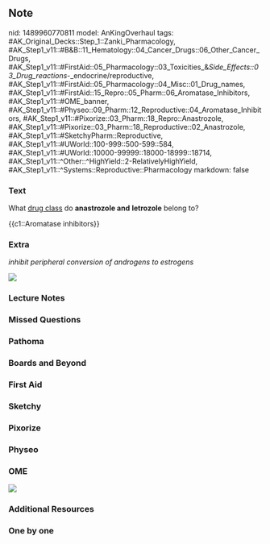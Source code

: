 ## Note
nid: 1489960770811
model: AnKingOverhaul
tags: #AK_Original_Decks::Step_1::Zanki_Pharmacology, #AK_Step1_v11::#B&B::11_Hematology::04_Cancer_Drugs::06_Other_Cancer_Drugs, #AK_Step1_v11::#FirstAid::05_Pharmacology::03_Toxicities_&_Side_Effects::03_Drug_reactions_-_endocrine/reproductive, #AK_Step1_v11::#FirstAid::05_Pharmacology::04_Misc::01_Drug_names, #AK_Step1_v11::#FirstAid::15_Repro::05_Pharm::06_Aromatase_Inhibitors, #AK_Step1_v11::#OME_banner, #AK_Step1_v11::#Physeo::09_Pharm::12_Reproductive::04_Aromatase_Inhibitors, #AK_Step1_v11::#Pixorize::03_Pharm::18_Repro::Anastrozole, #AK_Step1_v11::#Pixorize::03_Pharm::18_Reproductive::02_Anastrozole, #AK_Step1_v11::#SketchyPharm::Reproductive, #AK_Step1_v11::#UWorld::100-999::500-599::584, #AK_Step1_v11::#UWorld::10000-99999::18000-18999::18714, #AK_Step1_v11::^Other::^HighYield::2-RelativelyHighYield, #AK_Step1_v11::^Systems::Reproductive::Pharmacology
markdown: false

### Text
What <u>drug class</u> do <b>anastrozole and</b> <b>letrozole</b>
belong to?
<div>
  {{c1::Aromatase inhibitors}}
</div>

### Extra
<i>inhibit peripheral conversion of androgens to estrogens</i>
<div>
  <i><img src="paste-291645459268232.jpg"></i>
</div>

### Lecture Notes


### Missed Questions


### Pathoma


### Boards and Beyond


### First Aid


### Sketchy


### Pixorize


### Physeo


### OME
<div class="ome-widget">
  <a href="https://onlinemeded.org?ref=anki"><img src=
  "_OME_AnkiFlashcards_General_7.png"></a>
</div>

### Additional Resources


### One by one

